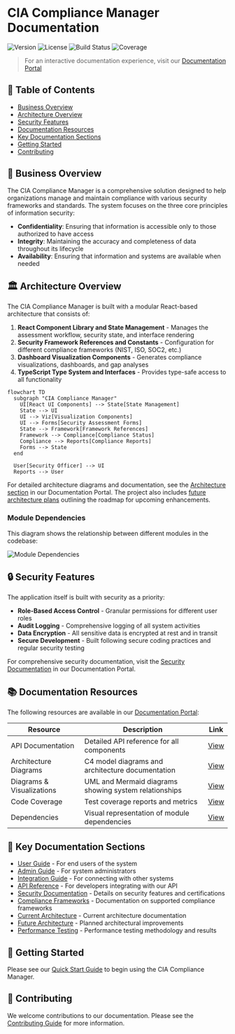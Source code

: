 # CIA Compliance Manager Documentation

![Version](https://img.shields.io/badge/version-1.0.0-blue.svg)
![License](https://img.shields.io/badge/license-MIT-green.svg)
![Build Status](https://img.shields.io/badge/build-passing-brightgreen.svg)
![Coverage](https://img.shields.io/badge/coverage-85%25-yellow.svg)

> For an interactive documentation experience, visit our [Documentation Portal](https://hack23.github.io/cia-compliance-manager/documentation.html)

## 📑 Table of Contents

- [Business Overview](#business-overview)
- [Architecture Overview](#architecture-overview)
- [Security Features](#security-features)
- [Documentation Resources](#documentation-resources)
- [Key Documentation Sections](#key-documentation-sections)
- [Getting Started](#getting-started)
- [Contributing](#contributing)

## 🏢 Business Overview

The CIA Compliance Manager is a comprehensive solution designed to help organizations manage and maintain compliance with various security frameworks and standards. The system focuses on the three core principles of information security:

- **Confidentiality**: Ensuring that information is accessible only to those authorized to have access
- **Integrity**: Maintaining the accuracy and completeness of data throughout its lifecycle
- **Availability**: Ensuring that information and systems are available when needed

## 🏛️ Architecture Overview

The CIA Compliance Manager is built with a modular React-based architecture that consists of:

1. **React Component Library and State Management** - Manages the assessment workflow, security state, and interface rendering
2. **Security Framework References and Constants** - Configuration for different compliance frameworks (NIST, ISO, SOC2, etc.)
3. **Dashboard Visualization Components** - Generates compliance visualizations, dashboards, and gap analyses
4. **TypeScript Type System and Interfaces** - Provides type-safe access to all functionality

```mermaid
flowchart TD
  subgraph "CIA Compliance Manager"
    UI[React UI Components] --> State[State Management]
    State --> UI
    UI --> Viz[Visualization Components]
    UI --> Forms[Security Assessment Forms]
    State --> Framework[Framework References]
    Framework --> Compliance[Compliance Status]
    Compliance --> Reports[Compliance Reports]
    Forms --> State
  end

  User[Security Officer] --> UI
  Reports --> User
```

For detailed architecture diagrams and documentation, see the [Architecture section](https://hack23.github.io/cia-compliance-manager/documentation.html#architecture) in our Documentation Portal. The project also includes [future architecture plans](https://github.com/Hack23/cia-compliance-manager/blob/main/docs/architecture/FUTURE_ARCHITECTURE.md) outlining the roadmap for upcoming enhancements.

### Module Dependencies

This diagram shows the relationship between different modules in the codebase:

![Module Dependencies](https://hack23.github.io/cia-compliance-manager/dependencies/module-dependencies.svg)

## 🔒 Security Features

The application itself is built with security as a priority:

- **Role-Based Access Control** - Granular permissions for different user roles
- **Audit Logging** - Comprehensive logging of all system activities
- **Data Encryption** - All sensitive data is encrypted at rest and in transit
- **Secure Development** - Built following secure coding practices and regular security testing

For comprehensive security documentation, visit the [Security Documentation](https://hack23.github.io/cia-compliance-manager/documentation.html#security) in our Documentation Portal.

## 📚 Documentation Resources

The following resources are available in our [Documentation Portal](https://hack23.github.io/cia-compliance-manager/documentation.html):

| Resource                  | Description                                           | Link                                                                                         |
| ------------------------- | ----------------------------------------------------- | -------------------------------------------------------------------------------------------- |
| API Documentation         | Detailed API reference for all components             | [View](https://hack23.github.io/cia-compliance-manager/api)                                  |
| Architecture Diagrams     | C4 model diagrams and architecture documentation      | [View](/workspaces/cia-compliance-manager/docs/architecture/ARCHITECTURE.md)                 |
| Diagrams & Visualizations | UML and Mermaid diagrams showing system relationships | [View](https://hack23.github.io/cia-compliance-manager/diagrams)                             |
| Code Coverage             | Test coverage reports and metrics                     | [View](https://hack23.github.io/cia-compliance-manager/coverage)                             |
| Dependencies              | Visual representation of module dependencies          | [View](https://hack23.github.io/cia-compliance-manager/dependencies/module-dependencies.svg) |

## 📝 Key Documentation Sections

- [User Guide](https://github.com/Hack23/cia-compliance-manager/blob/main/docs/user-guide/README.md) - For end users of the system
- [Admin Guide](https://github.com/Hack23/cia-compliance-manager/blob/main/docs/admin-guide/README.md) - For system administrators
- [Integration Guide](https://github.com/Hack23/cia-compliance-manager/blob/main/docs/integration/README.md) - For connecting with other systems
- [API Reference](https://github.com/Hack23/cia-compliance-manager/blob/main/docs/api/README.md) - For developers integrating with our API
- [Security Documentation](https://github.com/Hack23/cia-compliance-manager/blob/main/docs/security/README.md) - Details on security features and certifications
- [Compliance Frameworks](https://github.com/Hack23/cia-compliance-manager/blob/main/docs/frameworks/README.md) - Documentation on supported compliance frameworks
- [Current Architecture](/workspaces/cia-compliance-manager/docs/architecture/ARCHITECTURE.md) - Current architecture documentation
- [Future Architecture](/workspaces/cia-compliance-manager/docs/architecture/FUTURE_ARCHITECTURE.md) - Planned architectural improvements
- [Performance Testing](/workspaces/cia-compliance-manager/docs/performance-testing.md) - Performance testing methodology and results

## 🚀 Getting Started

Please see our [Quick Start Guide](https://github.com/Hack23/cia-compliance-manager/blob/main/docs/getting-started.md) to begin using the CIA Compliance Manager.

## 👥 Contributing

We welcome contributions to our documentation. Please see the [Contributing Guide](https://github.com/Hack23/cia-compliance-manager/blob/main/docs/CONTRIBUTING.md) for more information.
